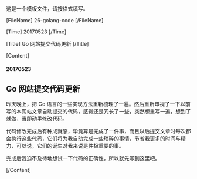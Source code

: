 这是一个模板文件，请按格式填写。

[FileName]
26-golang-code
[/FileName]

[Time]
20170523
[/Time]

[Title]
Go 网站提交代码更新
[/Title]

[Content]
<h4 id="section">20170523</h4>
<h2 id="go-网站提交代码更新">Go 网站提交代码更新</h2>
<p>昨天晚上，把 Go 语言的一些实现方法重新梳理了一遍。然后重新审视了一下以前写的本网站文章自动提交的代码，感觉还是冗长了一些，突然想重写一遍，想到了就做，当即动手修改代码。</p>
<p>代码修改完成后有种成就感，毕竟算是完成了一件事，而且以后提交文章时每次都会执行这些代码，它们将为我自动完成一些琐碎的事情，节省我更多的时间与精力，可以说，它们的诞生对我来说是件极重要的事。</p>
<p>完成后我迫不及待地想试一下代码的正确性，所以就先写到这里吧。</p>
[/Content]

